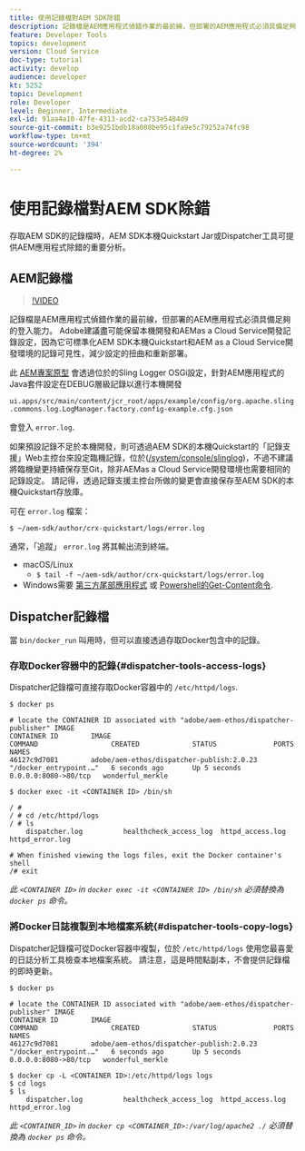 ```yaml
---
title: 使用記錄檔對AEM SDK除錯
description: 記錄檔是AEM應用程式偵錯作業的最前線，但部署的AEM應用程式必須具備足夠的登入能力。
feature: Developer Tools
topics: development
version: Cloud Service
doc-type: tutorial
activity: develop
audience: developer
kt: 5252
topic: Development
role: Developer
level: Beginner, Intermediate
exl-id: 91aa4a10-47fe-4313-acd2-ca753e5484d9
source-git-commit: b3e9251bdb18a008be95c1fa9e5c79252a74fc98
workflow-type: tm+mt
source-wordcount: '394'
ht-degree: 2%

---
```


# 使用記錄檔對AEM SDK除錯

存取AEM SDK的記錄檔時，AEM SDK本機Quickstart Jar或Dispatcher工具可提供AEM應用程式除錯的重要分析。

## AEM記錄檔

>[!VIDEO](https://video.tv.adobe.com/v/34334?quality=12&learn=on)

記錄檔是AEM應用程式偵錯作業的最前線，但部署的AEM應用程式必須具備足夠的登入能力。 Adobe建議盡可能保留本機開發和AEMas a Cloud Service開發記錄設定，因為它可標準化AEM SDK本機Quickstart和AEM as a Cloud Service開發環境的記錄可見性，減少設定的扭曲和重新部署。

此 [AEM專案原型](https://github.com/adobe/aem-project-archetype) 會透過位於的Sling Logger OSGi設定，針對AEM應用程式的Java套件設定在DEBUG層級記錄以進行本機開發

`ui.apps/src/main/content/jcr_root/apps/example/config/org.apache.sling.commons.log.LogManager.factory.config-example.cfg.json`

會登入 `error.log`.

如果預設記錄不足於本機開發，則可透過AEM SDK的本機Quickstart的「記錄支援」Web主控台來設定臨機記錄，位於([/system/console/slinglog](http://localhost:4502/system/console/slinglog))，不過不建議將臨機變更持續保存至Git，除非AEMas a Cloud Service開發環境也需要相同的記錄設定。 請記得，透過記錄支援主控台所做的變更會直接保存至AEM SDK的本機Quickstart存放庫。

可在 `error.log` 檔案：

```
$ ~/aem-sdk/author/crx-quickstart/logs/error.log
```

通常，「追蹤」 `error.log` 將其輸出流到終端。

+ macOS/Linux
   + `$ tail -f ~/aem-sdk/author/crx-quickstart/logs/error.log`
+ Windows需要 [第三方尾部應用程式](https://stackoverflow.com/questions/187587/a-windows-equivalent-of-the-unix-tail-command) 或 [Powershell的Get-Content命令](https://stackoverflow.com/a/46444596/133936).

## Dispatcher記錄檔

當 `bin/docker_run` 叫用時，但可以直接透過存取Docker包含中的記錄。

### 存取Docker容器中的記錄{#dispatcher-tools-access-logs}

Dispatcher記錄檔可直接存取Docker容器中的 `/etc/httpd/logs`.

```shell
$ docker ps

# locate the CONTAINER ID associated with "adobe/aem-ethos/dispatcher-publisher" IMAGE
CONTAINER ID        IMAGE                                       COMMAND                  CREATED             STATUS              PORTS                  NAMES
46127c9d7081        adobe/aem-ethos/dispatcher-publish:2.0.23   "/docker_entrypoint.…"   6 seconds ago       Up 5 seconds        0.0.0.0:8080->80/tcp   wonderful_merkle

$ docker exec -it <CONTAINER ID> /bin/sh

/ # 
/ # cd /etc/httpd/logs
/ # ls
    dispatcher.log          healthcheck_access_log  httpd_access.log        httpd_error.log

# When finished viewing the logs files, exit the Docker container's shell
/# exit
```

_此 `<CONTAINER ID>` in `docker exec -it <CONTAINER ID> /bin/sh` 必須替換為 `docker ps` 命令。_


### 將Docker日誌複製到本地檔案系統{#dispatcher-tools-copy-logs}

Dispatcher記錄檔可從Docker容器中複製，位於 `/etc/httpd/logs` 使用您最喜愛的日誌分析工具檢查本地檔案系統。 請注意，這是時間點副本，不會提供記錄檔的即時更新。

```shell
$ docker ps

# locate the CONTAINER ID associated with "adobe/aem-ethos/dispatcher-publisher" IMAGE
CONTAINER ID        IMAGE                                       COMMAND                  CREATED             STATUS              PORTS                  NAMES
46127c9d7081        adobe/aem-ethos/dispatcher-publish:2.0.23   "/docker_entrypoint.…"   6 seconds ago       Up 5 seconds        0.0.0.0:8080->80/tcp   wonderful_merkle

$ docker cp -L <CONTAINER ID>:/etc/httpd/logs logs 
$ cd logs
$ ls
    dispatcher.log          healthcheck_access_log  httpd_access.log        httpd_error.log
```

_此 `<CONTAINER_ID>` in `docker cp <CONTAINER_ID>:/var/log/apache2 ./` 必須替換為 `docker ps` 命令。_
